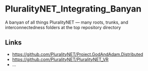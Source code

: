 # PluralityNET_Integrating_Banyan
A banyan of all things PluralityNET — many roots, trunks, and interconnectedness folders at the top repository directory

## Links

 * https://github.com/PluralityNET/Project.GodAndAdam.Distributed
 * https://github.com/PluralityNET/PluralityNET_VR
 * …
